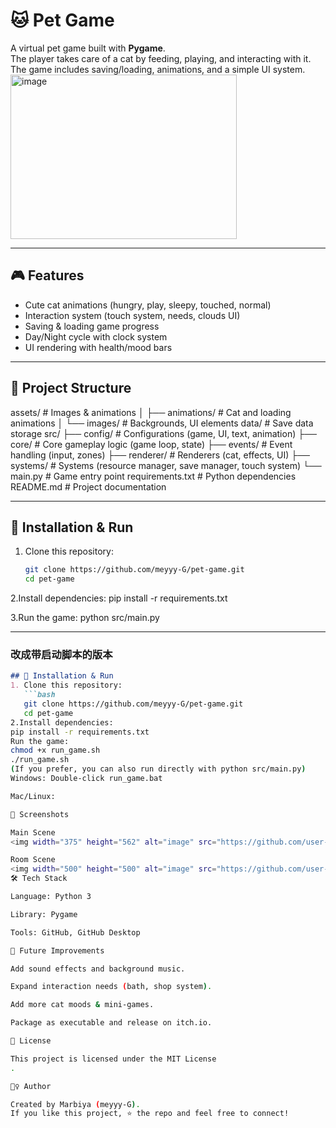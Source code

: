 # 🐱 Pet Game

A virtual pet game built with **Pygame**.  
The player takes care of a cat by feeding, playing, and interacting with it.  
The game includes saving/loading, animations, and a simple UI system.
<img width="362" height="263" alt="image" src="https://github.com/user-attachments/assets/05e2bcc9-78de-4e09-beef-69874548058c" />

---

## 🎮 Features
- Cute cat animations (hungry, play, sleepy, touched, normal)
- Interaction system (touch system, needs, clouds UI)
- Saving & loading game progress
- Day/Night cycle with clock system
- UI rendering with health/mood bars

---

## 📂 Project Structure
assets/ # Images & animations
│ ├── animations/ # Cat and loading animations
│ └── images/ # Backgrounds, UI elements
data/ # Save data storage
src/
├── config/ # Configurations (game, UI, text, animation)
├── core/ # Core gameplay logic (game loop, state)
├── events/ # Event handling (input, zones)
├── renderer/ # Renderers (cat, effects, UI)
├── systems/ # Systems (resource manager, save manager, touch system)
└── main.py # Game entry point
requirements.txt # Python dependencies
README.md # Project documentation

---

## 🚀 Installation & Run
1. Clone this repository:
   ```bash
   git clone https://github.com/meyyy-G/pet-game.git
   cd pet-game
2.Install dependencies:
pip install -r requirements.txt

3.Run the game:
python src/main.py

---

### 改成带启动脚本的版本

```markdown
## 🚀 Installation & Run
1. Clone this repository:
   ```bash
   git clone https://github.com/meyyy-G/pet-game.git
   cd pet-game
2.Install dependencies:
pip install -r requirements.txt
Run the game:
chmod +x run_game.sh
./run_game.sh
(If you prefer, you can also run directly with python src/main.py)
Windows: Double-click run_game.bat

Mac/Linux:

📸 Screenshots

Main Scene	
<img width="375" height="562" alt="image" src="https://github.com/user-attachments/assets/149d2930-c54e-406f-8e59-f1d443be5b28" />

Room Scene
<img width="500" height="500" alt="image" src="https://github.com/user-attachments/assets/f9419f71-09f3-4586-bebe-1e8862ebd265" />
🛠️ Tech Stack

Language: Python 3

Library: Pygame

Tools: GitHub, GitHub Desktop

📝 Future Improvements

Add sound effects and background music.

Expand interaction needs (bath, shop system).

Add more cat moods & mini-games.

Package as executable and release on itch.io.

📜 License

This project is licensed under the MIT License
.

🙋‍♀️ Author

Created by Marbiya (meyyy-G).
If you like this project, ⭐ the repo and feel free to connect!
